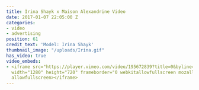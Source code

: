 ```yaml
---
title: Irina Shayk x Maison Alexandrine Video
date: 2017-01-07 22:05:00 Z
categories:
- video
- advertising
position: 61
credit_text: 'Model: Irina Shayk'
thumbnail_image: "/uploads/Irina.gif"
has_video: true
video_embeds:
- <iframe src="https://player.vimeo.com/video/195672839?title=0&byline=0&portrait=0"
  width="1280" height="720" frameborder="0 webkitallowfullscreen mozallowfullscreen
  allowfullscreen></iframe>
---
```


